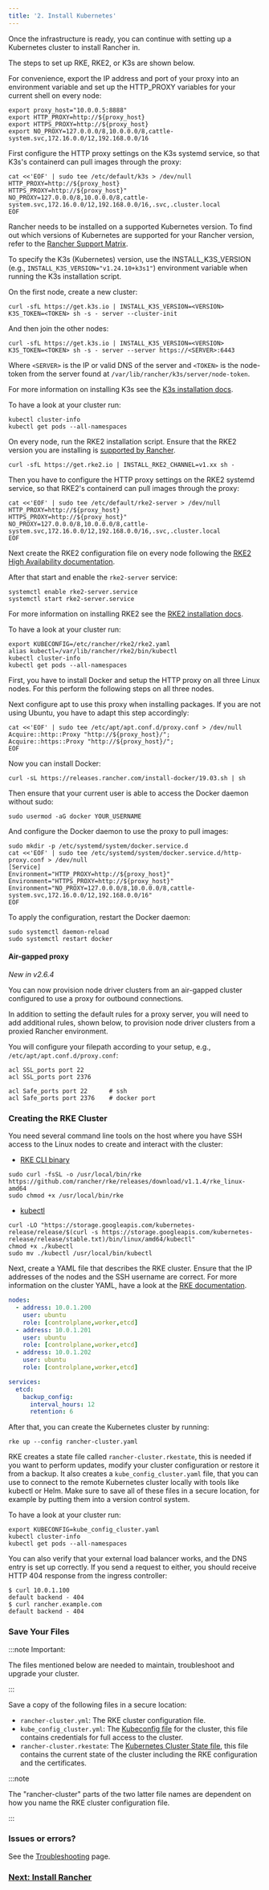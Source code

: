 ```yaml
---
title: '2. Install Kubernetes'
---
```


<head>
  <link rel="canonical" href="https://ranchermanager.docs.rancher.com/getting-started/installation-and-upgrade/other-installation-methods/rancher-behind-an-http-proxy/install-kubernetes"/>
</head>

Once the infrastructure is ready, you can continue with setting up a Kubernetes cluster to install Rancher in.

The steps to set up RKE, RKE2, or K3s are shown below.

For convenience, export the IP address and port of your proxy into an environment variable and set up the HTTP_PROXY variables for your current shell on every node:

```
export proxy_host="10.0.0.5:8888"
export HTTP_PROXY=http://${proxy_host}
export HTTPS_PROXY=http://${proxy_host}
export NO_PROXY=127.0.0.0/8,10.0.0.0/8,cattle-system.svc,172.16.0.0/12,192.168.0.0/16
```

<Tabs>
<TabItem value="K3s">

First configure the HTTP proxy settings on the K3s systemd service, so that K3s's containerd can pull images through the proxy:

```
cat <<'EOF' | sudo tee /etc/default/k3s > /dev/null
HTTP_PROXY=http://${proxy_host}
HTTPS_PROXY=http://${proxy_host}"
NO_PROXY=127.0.0.0/8,10.0.0.0/8,cattle-system.svc,172.16.0.0/12,192.168.0.0/16,.svc,.cluster.local
EOF
```

Rancher needs to be installed on a supported Kubernetes version. To find out which versions of Kubernetes are supported for your Rancher version, refer to the [Rancher Support Matrix](https://www.suse.com/suse-rancher/support-matrix/all-supported-versions/).

To specify the K3s (Kubernetes) version, use the INSTALL_K3S_VERSION (e.g., `INSTALL_K3S_VERSION="v1.24.10+k3s1"`) environment variable when running the K3s installation script.

On the first node, create a new cluster:
```
curl -sfL https://get.k3s.io | INSTALL_K3S_VERSION=<VERSION> K3S_TOKEN=<TOKEN> sh -s - server --cluster-init
```

And then join the other nodes:
```
curl -sfL https://get.k3s.io | INSTALL_K3S_VERSION=<VERSION> K3S_TOKEN=<TOKEN> sh -s - server --server https://<SERVER>:6443
```

Where `<SERVER>` is the IP or valid DNS of the server and `<TOKEN>` is the node-token from the server found at `/var/lib/rancher/k3s/server/node-token`.

For more information on installing K3s see the [K3s installation docs](https://docs.k3s.io/installation).

To have a look at your cluster run:

```
kubectl cluster-info
kubectl get pods --all-namespaces
```

</TabItem>
<TabItem value="RKE2">

On every node, run the RKE2 installation script. Ensure that the RKE2 version you are installing is [supported by Rancher](https://www.suse.com/suse-rancher/support-matrix/all-supported-versions/).

```
curl -sfL https://get.rke2.io | INSTALL_RKE2_CHANNEL=v1.xx sh -
```

Then you have to configure the HTTP proxy settings on the RKE2 systemd service, so that RKE2's containerd can pull images through the proxy:

```
cat <<'EOF' | sudo tee /etc/default/rke2-server > /dev/null
HTTP_PROXY=http://${proxy_host}
HTTPS_PROXY=http://${proxy_host}"
NO_PROXY=127.0.0.0/8,10.0.0.0/8,cattle-system.svc,172.16.0.0/12,192.168.0.0/16,.svc,.cluster.local
EOF
```

Next create the RKE2 configuration file on every node following the [RKE2 High Availability documentation](https://docs.rke2.io/install/ha).

After that start and enable the `rke2-server` service:

```
systemctl enable rke2-server.service
systemctl start rke2-server.service
```

For more information on installing RKE2 see the [RKE2 installation docs](https://docs.rke2.io/install/).

To have a look at your cluster run:

```
export KUBECONFIG=/etc/rancher/rke2/rke2.yaml
alias kubectl=/var/lib/rancher/rke2/bin/kubectl
kubectl cluster-info
kubectl get pods --all-namespaces
```

</TabItem>
<TabItem value="RKE">

First, you have to install Docker and setup the HTTP proxy on all three Linux nodes. For this perform the following steps on all three nodes.

Next configure apt to use this proxy when installing packages. If you are not using Ubuntu, you have to adapt this step accordingly:

```
cat <<'EOF' | sudo tee /etc/apt/apt.conf.d/proxy.conf > /dev/null
Acquire::http::Proxy "http://${proxy_host}/";
Acquire::https::Proxy "http://${proxy_host}/";
EOF
```

Now you can install Docker:

```
curl -sL https://releases.rancher.com/install-docker/19.03.sh | sh
```

Then ensure that your current user is able to access the Docker daemon without sudo:

```
sudo usermod -aG docker YOUR_USERNAME
```

And configure the Docker daemon to use the proxy to pull images:

```
sudo mkdir -p /etc/systemd/system/docker.service.d
cat <<'EOF' | sudo tee /etc/systemd/system/docker.service.d/http-proxy.conf > /dev/null
[Service]
Environment="HTTP_PROXY=http://${proxy_host}"
Environment="HTTPS_PROXY=http://${proxy_host}"
Environment="NO_PROXY=127.0.0.0/8,10.0.0.0/8,cattle-system.svc,172.16.0.0/12,192.168.0.0/16"
EOF
```

To apply the configuration, restart the Docker daemon:

```
sudo systemctl daemon-reload
sudo systemctl restart docker
```

#### Air-gapped proxy

_New in v2.6.4_

You can now provision node driver clusters from an air-gapped cluster configured to use a proxy for outbound connections.

In addition to setting the default rules for a proxy server, you will need to add additional rules, shown below, to provision node driver clusters from a proxied Rancher environment.

You will configure your filepath according to your setup, e.g., `/etc/apt/apt.conf.d/proxy.conf`:

```
acl SSL_ports port 22
acl SSL_ports port 2376

acl Safe_ports port 22      # ssh
acl Safe_ports port 2376    # docker port
```

### Creating the RKE Cluster

You need several command line tools on the host where you have SSH access to the Linux nodes to create and interact with the cluster:

*  [RKE CLI binary](https://rancher.com/docs/rke/latest/en/installation/#download-the-rke-binary)

```
sudo curl -fsSL -o /usr/local/bin/rke https://github.com/rancher/rke/releases/download/v1.1.4/rke_linux-amd64
sudo chmod +x /usr/local/bin/rke
```

* [kubectl](https://kubernetes.io/docs/tasks/tools/install-kubectl/)

```
curl -LO "https://storage.googleapis.com/kubernetes-release/release/$(curl -s https://storage.googleapis.com/kubernetes-release/release/stable.txt)/bin/linux/amd64/kubectl"
chmod +x ./kubectl
sudo mv ./kubectl /usr/local/bin/kubectl
```

Next, create a YAML file that describes the RKE cluster. Ensure that the IP addresses of the nodes and the SSH username are correct. For more information on the cluster YAML, have a look at the [RKE documentation](https://rancher.com/docs/rke/latest/en/example-yamls/).

```yml
nodes:
  - address: 10.0.1.200
    user: ubuntu
    role: [controlplane,worker,etcd]
  - address: 10.0.1.201
    user: ubuntu
    role: [controlplane,worker,etcd]
  - address: 10.0.1.202
    user: ubuntu
    role: [controlplane,worker,etcd]

services:
  etcd:
    backup_config:
      interval_hours: 12
      retention: 6
```

After that, you can create the Kubernetes cluster by running:

```
rke up --config rancher-cluster.yaml
```

RKE creates a state file called `rancher-cluster.rkestate`, this is needed if you want to perform updates, modify your cluster configuration or restore it from a backup. It also creates a `kube_config_cluster.yaml` file, that you can use to connect to the remote Kubernetes cluster locally with tools like kubectl or Helm. Make sure to save all of these files in a secure location, for example by putting them into a version control system.

To have a look at your cluster run:

```
export KUBECONFIG=kube_config_cluster.yaml
kubectl cluster-info
kubectl get pods --all-namespaces
```

You can also verify that your external load balancer works, and the DNS entry is set up correctly. If you send a request to either, you should receive HTTP 404 response from the ingress controller:

```
$ curl 10.0.1.100
default backend - 404
$ curl rancher.example.com
default backend - 404
```

### Save Your Files

:::note Important:

The files mentioned below are needed to maintain, troubleshoot and upgrade your cluster.

:::

Save a copy of the following files in a secure location:

- `rancher-cluster.yml`: The RKE cluster configuration file.
- `kube_config_cluster.yml`: The [Kubeconfig file](https://rancher.com/docs/rke/latest/en/kubeconfig/) for the cluster, this file contains credentials for full access to the cluster.
- `rancher-cluster.rkestate`: The [Kubernetes Cluster State file](https://rancher.com/docs/rke/latest/en/installation/#kubernetes-cluster-state), this file contains the current state of the cluster including the RKE configuration and the certificates.

:::note

The "rancher-cluster" parts of the two latter file names are dependent on how you name the RKE cluster configuration file.

:::

</TabItem>
</Tabs>

### Issues or errors?

See the [Troubleshooting](../../install-upgrade-on-a-kubernetes-cluster/troubleshooting.md) page.

### [Next: Install Rancher](install-rancher.md)
